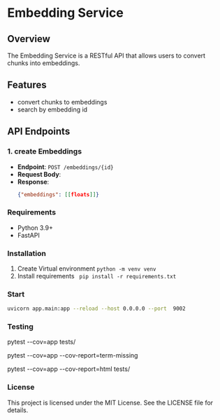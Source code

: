 # Embedding Service

## Overview
The Embedding Service is a RESTful API that allows users to convert chunks into embeddings. 

## Features
- convert chunks to embeddings 
- search by embedding id

## API Endpoints

### 1. create Embeddings 
- **Endpoint**: `POST /embeddings/{id}`
- **Request Body**:
- **Response**:
  ```json
  {"embeddings": [[floats]]}
  

### Requirements
- Python 3.9+
- FastAPI

### Installation
1. Create Virtual environment ```python -m venv venv```
2. Install requirements ``` pip install -r requirements.txt```

### Start
```bash
uvicorn app.main:app --reload --host 0.0.0.0 --port  9002
```
### Testing
pytest --cov=app tests/

pytest --cov=app --cov-report=term-missing

pytest --cov=app --cov-report=html tests/
### License
This project is licensed under the MIT License. See the LICENSE file for details.
